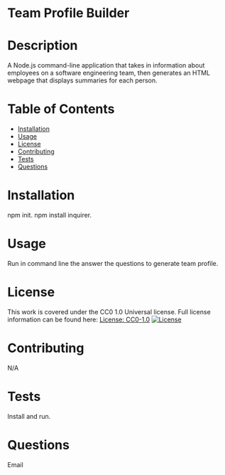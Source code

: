 # Team Profile Builder
# Description
A Node.js command-line application that takes in information about employees on a software engineering team, then generates an HTML webpage that displays summaries for each person.
# Table of Contents
* [Installation](#installation)
* [Usage](#usage)
* [License](#license)
* [Contributing](#contributing)
* [Tests](#tests)
* [Questions](#questions)
# Installation
npm init. npm install inquirer.
# Usage
Run in command line the answer the questions to generate team profile.
# License
This work is covered under the CC0 1.0 Universal license.
Full license information can be found here: [License: CC0-1.0](http://creativecommons.org/publicdomain/zero/1.0/)
[![License](https://img.shields.io/badge/License-Apache%202.0-blue.svg)](https://opensource.org/licenses/Apache-2.0)
# Contributing
N/A
# Tests
Install and run.
# Questions
Email
